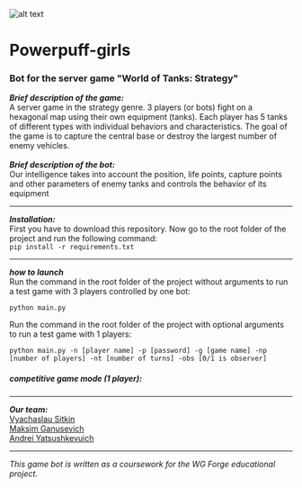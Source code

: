 ![alt text](https://ppg.ellegirl.ru/img/section-one-mob-decor-intro.png)

# Powerpuff-girls

### Bot for the server game "World of Tanks: Strategy"

***Brief description of the game:***
<br>
A server game in the strategy genre.
3 players (or bots) fight on a hexagonal map using their own equipment (tanks). Each player has 5 tanks of different types with individual behaviors and characteristics. The goal of the game is to capture the central base or destroy the largest number of enemy vehicles.
<br>
<br>
***Brief description of the bot:***
<br>
Our intelligence takes into account the position, life points, capture points and other parameters of enemy tanks and controls the behavior of its equipment
***
***Installation:***
<br>
First you have to download this repository.
Now go to the root folder of the project and run the following command:
<br>
```pip install -r requirements.txt```
***
***how to launch***
<br>
Run the command in the root folder of the project without arguments to run a test game with 3 players controlled by one bot:

```python main.py```

Run the command in the root folder of the project with optional arguments to run a test game with 1 players:

```python main.py -n [player name] -p [password] -g [game name] -np [number of players] -nt [number of turns] -obs [0/1 is observer]```
##### competitive game mode (1 player): #####
***
***Our team:***
<br>
[Vyachaslau Sitkin](https://github.com/HardCrabS)
<br>
[Maksim Ganusevich](https://github.com/maksim-ganusevich)
<br>
[Andrei Yatsushkevuich](https://github.com/nutakoooye)
***
*This game bot is written as a coursework for the WG Forge educational project.*

